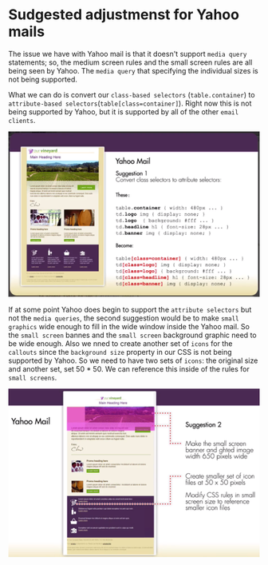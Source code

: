 # Sudgested adjustmenst for Yahoo mails

The issue we have with Yahoo mail is that it doesn't support `media query` statements; so, the medium screen rules and the small screen rules are all being seen by Yahoo. The `media query` that specifying the individual sizes is not being supported.

What we can do is convert our `class-based selectors` (`table.container`) to `attribute-based selectors`(`table[class=container]`). Right now this is not being supported by Yahoo, but it is supported by all of the other `email clients`.  

![yahoo-mail](../yahoo-mail.png)

If at some point Yahoo does begin to support the `attribute selectors` but not the `media queries`, the second suggestion would be to make `small graphics` wide enough to fill in the wide window inside the Yahoo mail. So the `small screen` bannes and the `small screen` background graphic need to be wide enough. Also we nned to create another set of `icons` for the `callouts` since the `background size` property in our CSS is not being supported by Yahoo. So we need to have two sets of `icons`: the original size and another set, set 50 * 50. We can reference this inside of the rules for `small screens`.

![yahoo-mail-2](../yahoo-mail-2.png)
